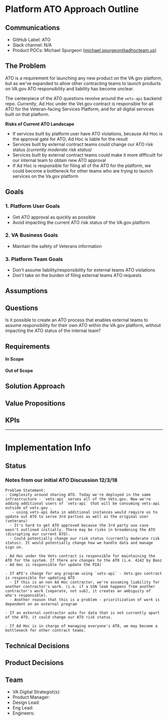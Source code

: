 # Platform ATO Approach Outline

## Communications
- GitHub Label: ATO
- Slack channel: N/A
- Product POCs: Michael Spurgeon (michael.spurgeon@adhocteam.us)

## The Problem
ATO is a requirement for launching any new product on the VA.gov platform, but as we've expanded to allow other contracting teams to launch products on VA.gov ATO responsibility and liability has become unclear.

The centerpiece of the ATO questions revolve around the `vets-api` backend repo. *Currently*, Ad Hoc under the Vet.gov contract is responsible for all ATO for the Veteran-facing Services Platform, and for all digital services built on that platform. 

**Risks of Current ATO Landscape**
- If services built by platform user have ATO violations, because Ad Hoc is the approval gate for ATO; Ad Hoc is liable for the result
- Services built by external contract teams could change our ATO risk status *(currently moderate risk status)*
- Services built by external contract teams could make it more difficuilt for our internal team to obtain new ATO approval
- If Ad Hoc is responsible for filing all of the ATO for the platform, we could become a bottleneck for other teams who are trying to launch services on the Va.gov platform

## Goals
### 1. Platform User Goals
- Get ATO approval as quickly as possible
- Avoid impacting the current ATO risk status of the VA.gov platform
### 2. VA Business Goals
- Maintain the safety of Veterans information

### 3. Platform Team Goals
- Don't assume liability/responsibility for external teams ATO violations
- Don't take on the burden of filing external teams ATO requests

## Assumptions

## Questions
Is it possible to create an ATO process that enables external teams to assume responsibility for their own ATO within the VA.gov platform, without impacting the ATO status of the internal team?


## Requirements
#### In Scope 

#### Out of Scope

## Solution Approach

## Value Propositions

## KPIs

---

# Implementation Info

## Status

### Notes from our initial ATO Discussion 12/3/18
```
Problem Statement:
- Complexity around sharing ATO. Today we're deployed in the same infrastructure - `vets-api` serves all of the Vets.gov. Now we're adding additional users of `vets-api` that will be consuming vets-api outside of vets.gov . 
   - using vets-api data in additional instances would require us to update out ATO to serve 3rd parties as well as the original user (veterans)
  - It's hard to get ATO approved because the 3rd party use case wasn't outlined initially. There may be risks in broadening the ATO (disrupting our current ATO).
  - Could potentially change our risk status (currently moderate risk status). It would potentially change how we handle data and manage sign on.

- Ad Hoc under the Vets contract is responsible for maintaining the ATO for the system. If there are changes to the ATO (i.e. 4142 by Booz - Ad Hoc is responsible for update the PIA)

- If API's change for any program using `vets-api` - Vets.gov contract is responsible for updating ATO
  - If this is an non Ad Hoc contractor, we're assuming liability for another contractor's work. (i.e. if a SSN leak happens from another contractor's work [separate, not sub], it creates an ambiguity of who's responsible).
  - Another reason that this is a problem - prioritization of work is dependent on an external program

- If an external contractor asks for data that is not currently apart of the ATO, it could change our ATO risk status.

- If Ad Hoc is in charge of managing everyone's ATO, we may become a bottleneck for other contract teams.
```

## Technical Decisions

## Product Decisions

## Team

- VA Digital Strategist(s): 
- Product Manager:  
- Design Lead: 
- Eng Lead: 
- Engineers:
